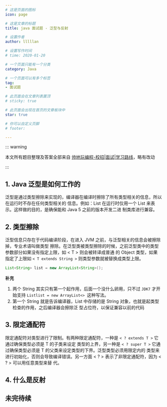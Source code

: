 ```yaml
---
# 这是页面的图标
icon: page

# 这是文章的标题
title: java 面试题 - 泛型与反射

# 设置作者
author: lllllan

# 设置写作时间
# time: 2020-01-20

# 一个页面只能有一个分类
category: Java

# 一个页面可以有多个标签
tag:
- 面试题

# 此页面会在文章列表置顶
# sticky: true

# 此页面会出现在首页的文章板块中
star: true

# 你可以自定义页脚
# footer: 

---
```


::: warning 

本文所有题目整理及答案全部来自 [帅地玩编程-校招|面试|学习路线](https://www.iamshuaidi.com/)，略有改动

:::



## 1. Java 泛型是如何工作的

泛型是通过类型擦除来实现的，编译器在编译时擦除了所有类型相关的信息，所以在运⾏时不存在任何类型相关的 信息。例如：List 在运⾏时仅⽤⼀个 List 来表示。这样做的⽬的，是确保能和 Java 5 之前的版本开发⼆进 制类库进⾏兼容。



## 2. 类型擦除

泛型信息只存在于代码编译阶段，在进⼊ JVM 之前，与泛型相关的信息会被擦除掉，专业术语叫做类型 擦除。在泛型类被类型擦除的时候，之前泛型类中的类型参数部分如果没有指定上限，如 < T > 则会被转译成普通 的 Object 类型，如果指定了上限如 `< T extends String >` 则类型参数就被替换成类型上限。



```java
List<String> list = new ArrayList<String>();
```

**补充**

1. 两个 String 其实只有第⼀个起作⽤，后⾯⼀个没什么卵⽤，只不过 `JDK7` 才开始⽀持 `Listlist = new ArrayList<> `这种写法。
2. 第⼀个 String 就是告诉编译器，List 中存储的是 String 对象，也就是起类型检查的作⽤，之后编译器会擦除泛 型占位符，以保证兼容以前的代码



## 3. 限定通配符

限定通配符对类型进⾏了限制。有两种限定通配符，⼀种是 `< ? extends T >`  它通过确保类型必须是 T 的⼦类来设定 类型的上界，另⼀种是 `< ? super T >` 它通过确保类型必须是 T 的⽗类来设定类型的下界。泛型类型必须⽤限定内的 类型来进⾏初始化，否则会导致编译错误。另⼀⽅⾯ < ? > 表示了⾮限定通配符，因为 < ? > 可以⽤任意类型来替 代。



## 4. 什么是反射



## 未完待续

